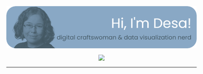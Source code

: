 <div align="center"> <img src="https://github.com/DesaMaia/DesaMaia/blob/f37bf802b0355cd9bc5cab1e3c9f046823123a40/header-with-photo.png"> </div>
<p align="center">
  <a href="https://desamaia.github.io/DesaPortfolio/">
    <img src="https://readme-typing-svg.demolab.com/?font=Poppins&size=26&pause=1000&color=435762&center=true&vCenter=true&width=900&height=30&lines=data+visualization+consultant+based+in+Germany;clear+communication+of+data+insights;or+a+more+artistic+approach;stand-out+visuals+for+research+groups+and+data+driven+organisations">
  </a>
</p>

---
